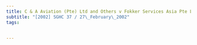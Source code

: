 ```yaml
---
title: C & A Aviation (Pte) Ltd and Others v Fokker Services Asia Pte Ltd 
subtitle: "[2002] SGHC 37 / 27\_February\_2002"
tags:


---
```


